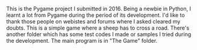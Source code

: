 This is the Pygame project I submitted in 2016.
Being a newbie in Python, I learnt a lot from Pygame during the period of its development. I'd like to thank those people on webistes and forums where I asked cleared my doubts.
This is a simple game where a sheep has to cross a road.
There's another folder which has some test codes I made or samples I tried during the development.
The main program is in "The Game" folder.









